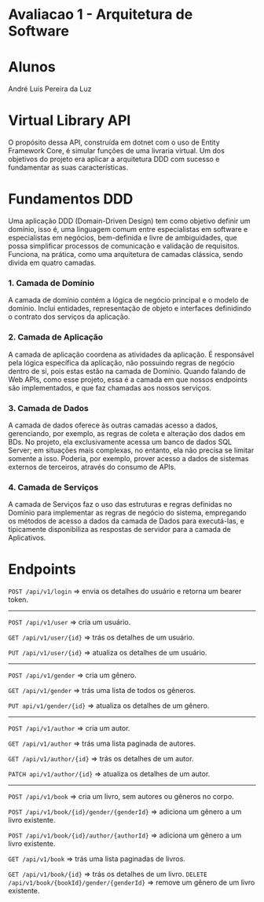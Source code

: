 # Avaliacao 1 - Arquitetura de Software

# Alunos
André Luis Pereira da Luz

# Virtual Library API
O propósito dessa API, construída em dotnet com o uso de Entity Framework Core, é simular funções de uma livraria virtual. Um dos objetivos do projeto era aplicar a arquitetura DDD com sucesso e fundamentar as suas características.

# Fundamentos DDD
Uma aplicação DDD (Domain-Driven Design) tem como objetivo definir um domínio, isso é, uma linguagem comum entre especialistas em software e especialistas em negócios, bem-definida e livre de ambiguidades, que possa simplificar processos de comunicação e validação de requisitos. Funciona, na prática, como uma arquitetura de camadas clássica, sendo divida em quatro camadas.

### 1. Camada de Domínio
A camada de domínio contém a lógica de negócio principal e o modelo de domínio. Inclui entidades, representação de objeto e interfaces definidindo o contrato dos serviços da aplicação.

### 2. Camada de Aplicação
A camada de aplicação coordena as atividades da aplicação. É responsável pela lógica específica da aplicação, não possuindo regras de negócio dentro de si, pois estas estão na camada de Domínio. Quando falando de Web APIs, como esse projeto, essa é a camada em que nossos endpoints são implementados, e que faz chamadas aos nossos serviços.

### 3. Camada de Dados
A camada de dados oferece às outras camadas acesso a dados, gerenciando, por exemplo, as regras de coleta e alteração dos dados em BDs. No projeto, ela exclusivamente acessa um banco de dados SQL Server; em situações mais complexas, no entanto, ela não precisa se limitar somente a isso. Poderia, por exemplo, prover acesso a dados de sistemas externos de terceiros, através do consumo de APIs.

### 4. Camada de Serviços
A camada de Serviços faz o uso das estruturas e regras definidas no Domínio para implementar as regras de negócio do sistema, empregando os métodos de acesso a dados da camada de Dados para executá-las, e tipicamente disponibiliza as respostas de servidor para a camada de Aplicativos.

# Endpoints
`POST /api/v1/login` => envia os detalhes do usuário e retorna um bearer token.
***

`POST /api/v1/user` => cria um usuário.

`GET /api/v1/user/{id}` => trás os detalhes de um usuário.

`PUT /api/v1/user/{id}` => atualiza os detalhes de um usuário.
***

`POST /api/v1/gender` => cria um gênero.

`GET /api/v1/gender` => trás uma lista de todos os gêneros.

`PUT api/v1/gender/{id}` => atualiza os detalhes de um gênero.
***

`POST /api/v1/author` => cria um autor.

`GET /api/v1/author` => trás uma lista paginada de autores.

`GET /api/v1/author/{id}` => trás os detalhes de um autor.

`PATCH api/v1/author/{id}` => atualiza os detalhes de um autor.
***

`POST /api/v1/book` => cria um livro, sem autores ou gêneros no corpo.

`POST /api/v1/book/{id}/gender/{genderId}` => adiciona um gênero a um livro existente.

`POST /api/v1/book/{id}/author/{authorId}` => adiciona um gênero a um livro existente.

`GET /api/v1/book` => trás uma lista paginadas de livros.

`GET /api/v1/book/{id}` => trás os detalhes de um livro.
`DELETE /api/v1/book/{bookId}/gender/{genderId}` => remove um gênero de um livro existente.
